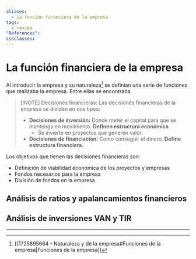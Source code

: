 ```yaml
---
aliases:
  - La función financiera de la empresa
tags:
  - review
"References":
cssclasses:
---
```

# La función financiera de la empresa
Al introducir la empresa y su naturaleza[^1] se definian una serie de funciones que realizaba la empresa. Entre ellas se encontraba 
> [!NOTE] Decisiones financieras:
> Las decisiones financieras de la empresa se dividen en dos tipos: 
>+ **Decisiones de inversión:** Donde meter el capital para que se mantenga en movimiento. **Definen estructura económica**
>	+ Se invierte en proyectos que generen valor. 
>+ **Decisiones de financiación:** Como conseguir el dinero. **Define estructura financiera.**


Los objetivos que tienen las decisiones financieras son: 
+ Definición de viabilidad económica de los proyectos y empresas
+ Fondos necesarios para la empresa
+ División de fondos en la empresa

## Análisis de ratios y apalancamientos financieros

## Análisis de inversiones VAN y TIR
***

[^1]: [[1725895664 - Naturaleza y de la empresa#Funciones de la empresa|Funciones de la empresa]]